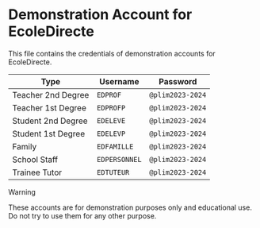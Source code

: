 # Demonstration Account for EcoleDirecte

This file contains the credentials of demonstration accounts for EcoleDirecte.

| Type               | Username      | Password         |
|--------------------|---------------|------------------|
| Teacher 2nd Degree | `EDPROF`      | `@plim2023-2024` |
| Teacher 1st Degree | `EDPROFP`     | `@plim2023-2024` |
| Student 2nd Degree | `EDELEVE`     | `@plim2023-2024` |
| Student 1st Degree | `EDELEVP`     | `@plim2023-2024` |
| Family             | `EDFAMILLE`   | `@plim2023-2024` |
| School Staff       | `EDPERSONNEL` | `@plim2023-2024` |
| Trainee Tutor      | `EDTUTEUR`    | `@plim2023-2024` |

> [!WARNING]
> These accounts are for demonstration purposes only and educational use. Do not try to use them for any other purpose.

